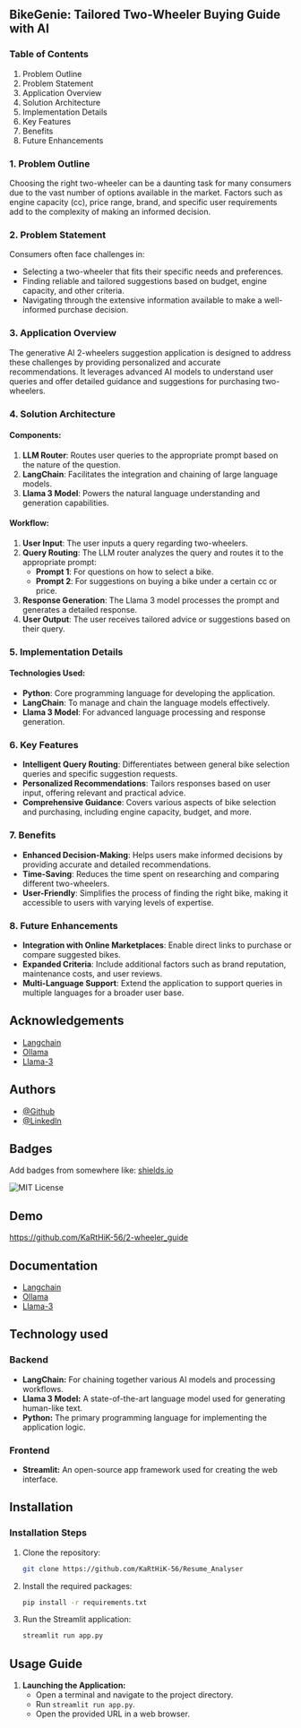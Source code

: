 ## BikeGenie: Tailored Two-Wheeler Buying Guide with AI

### Table of Contents
1. Problem Outline
2. Problem Statement
3. Application Overview
4. Solution Architecture
5. Implementation Details
6. Key Features
7. Benefits
8. Future Enhancements

### 1. Problem Outline

Choosing the right two-wheeler can be a daunting task for many consumers due to the vast number of options available in the market. Factors such as engine capacity (cc), price range, brand, and specific user requirements add to the complexity of making an informed decision. 

### 2. Problem Statement

Consumers often face challenges in:
- Selecting a two-wheeler that fits their specific needs and preferences.
- Finding reliable and tailored suggestions based on budget, engine capacity, and other criteria.
- Navigating through the extensive information available to make a well-informed purchase decision.

### 3. Application Overview

The generative AI 2-wheelers suggestion application is designed to address these challenges by providing personalized and accurate recommendations. It leverages advanced AI models to understand user queries and offer detailed guidance and suggestions for purchasing two-wheelers.

### 4. Solution Architecture

#### Components:
1. **LLM Router**: Routes user queries to the appropriate prompt based on the nature of the question.
2. **LangChain**: Facilitates the integration and chaining of large language models.
3. **Llama 3 Model**: Powers the natural language understanding and generation capabilities.

#### Workflow:
1. **User Input**: The user inputs a query regarding two-wheelers.
2. **Query Routing**: The LLM router analyzes the query and routes it to the appropriate prompt:
   - **Prompt 1**: For questions on how to select a bike.
   - **Prompt 2**: For suggestions on buying a bike under a certain cc or price.
3. **Response Generation**: The Llama 3 model processes the prompt and generates a detailed response.
4. **User Output**: The user receives tailored advice or suggestions based on their query.

### 5. Implementation Details

#### Technologies Used:
- **Python**: Core programming language for developing the application.
- **LangChain**: To manage and chain the language models effectively.
- **Llama 3 Model**: For advanced language processing and response generation.

### 6. Key Features

- **Intelligent Query Routing**: Differentiates between general bike selection queries and specific suggestion requests.
- **Personalized Recommendations**: Tailors responses based on user input, offering relevant and practical advice.
- **Comprehensive Guidance**: Covers various aspects of bike selection and purchasing, including engine capacity, budget, and more.

### 7. Benefits

- **Enhanced Decision-Making**: Helps users make informed decisions by providing accurate and detailed recommendations.
- **Time-Saving**: Reduces the time spent on researching and comparing different two-wheelers.
- **User-Friendly**: Simplifies the process of finding the right bike, making it accessible to users with varying levels of expertise.

### 8. Future Enhancements

- **Integration with Online Marketplaces**: Enable direct links to purchase or compare suggested bikes.
- **Expanded Criteria**: Include additional factors such as brand reputation, maintenance costs, and user reviews.
- **Multi-Language Support**: Extend the application to support queries in multiple languages for a broader user base.

## Acknowledgements

 - [Langchain](https://www.langchain.com/)
 - [Ollama](https://ollama.com/)
 - [Llama-3](https://ollama.com/library/llama3)


## Authors

- [@Github](https://www.github.com/KaRtHiK-56)
- [@LinkedIn](https://www.linkedin.com/in/l-karthik/)


## Badges

Add badges from somewhere like: [shields.io](https://shields.io/)

![MIT License](https://img.shields.io/badge/License-MIT-green.svg)


## Demo

https://github.com/KaRtHiK-56/2-wheeler_guide


## Documentation

 - [Langchain](https://www.langchain.com/)
 - [Ollama](https://ollama.com/)
 - [Llama-3](https://ollama.com/library/llama3)

## Technology used

### Backend
- **LangChain:** For chaining together various AI models and processing workflows.
- **Llama 3 Model:** A state-of-the-art language model used for generating human-like text.
- **Python:** The primary programming language for implementing the application logic.

### Frontend
- **Streamlit:** An open-source app framework used for creating the web interface.

## Installation


### Installation Steps
1. Clone the repository:
   ```bash
   git clone https://github.com/KaRtHiK-56/Resume_Analyser
   ```
2. Install the required packages:
   ```bash
   pip install -r requirements.txt
   ```
3. Run the Streamlit application:
   ```bash
   streamlit run app.py
   ```

## Usage Guide

1. **Launching the Application:**
   - Open a terminal and navigate to the project directory.
   - Run `streamlit run app.py`.
   - Open the provided URL in a web browser.
